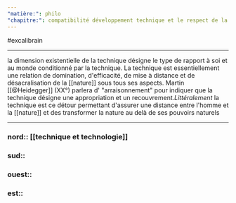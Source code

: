 ```yaml
---
"matière:": philo
"chapitre:": compatibilité développement technique et le respect de la nature
---
```

#excalibrain 
___
la dimension existentielle de la technique désigne le type de rapport à soi et au monde conditionné par la technique. 
La technique est essentiellement une relation de domination, d'efficacité, de mise à distance et de désacralisation de la [[nature]] sous tous ses aspects. Martin [[@Heidegger]] (XX°) parlera d' "arraisonnement" pour indiquer que la technique désigne une appropriation et un recouvrement.*Littéralement* la technique est ce détour permettant d'assurer une distance entre l'homme et la [[nature]] et des transformer la nature au delà de ses pouvoirs naturels

---
### nord:: [[technique et technologie]]
### sud:: 
### ouest:: 
### est:: 